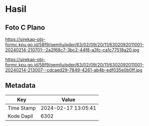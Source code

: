 # Hasil

## Foto C Plano

https://sirekap-obj-formc.kpu.go.id/58f9/pemilu/pdpr/63/02/09/20/11/6302092011001-20240214-210701--2a2f68c7-3bc2-44f8-a3fc-ca1c77518a20.jpg

https://sirekap-obj-formc.kpu.go.id/58f9/pemilu/pdpr/63/02/09/20/11/6302092011001-20240214-213007--cdcaed29-7849-4261-ab4b-edf035e0b0ff.jpg


## Metadata

| Key        | Value               |
| ---------- | ------------------- |
| Time Stamp | 2024-02-17 13:05:41 |
| Kode Dapil | 6302                |



